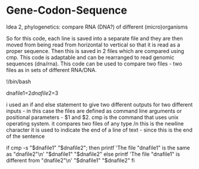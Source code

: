 # Gene-Codon-Sequence

Idea 2, phylogenetics: compare RNA (DNA?) of different (micro)organisms

So for this code, each line is saved into a separate file and they are then moved from being read from horizontal to vertical so that it is read as a proper sequence. 
Then this is saved in 2 files which are compared using cmp. This code is adaptable and can be rearranged to read genomic sequences (dna/rna). 
This code can be used to compare two files - two files as in sets of different RNA/DNA. 

!/bin/bash

dnafile1=$2
dnafile2=$3

i used an if and else statement to give two different outputs for two different inputs - 
in this case the files are defined as command line arguments or positional parameters - $1 and $2.
cmp is the command that uses unix operating system. it compares two files of any type
/n this is the newline character it is used to indicate the end of a line of text - since this is the end of the sentence

if cmp -s "$dnafile1" "$dnafile2"; then
    printf 'The file "dnafile1" is the same as "dnafile2"\n' "$dnafile1" "$dnafile2"
else
    printf 'The file "dnafile1" is different from "dnafile2"\n' "$dnafile1" "$dnafile2"
fi
